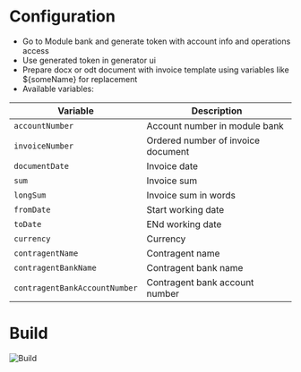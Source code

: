 # Configuration

- Go to Module bank and generate token with account info and operations access
- Use generated token in generator ui
- Prepare docx or odt document with invoice template using variables like ${someName} for replacement
- Available variables:

|Variable|Description|
|--------|-----------|
|`accountNumber`|Account number in module bank|
|`invoiceNumber`|Ordered number of invoice document| 
|`documentDate`|Invoice date|
|`sum`|Invoice sum|
|`longSum`|Invoice sum in words|
|`fromDate`|Start working date|
|`toDate`|ENd working date|
|`currency`|Currency|
|`contragentName`|Contragent name| 
|`contragentBankName`|Contragent bank name| 
|`contragentBankAccountNumber`|Contragent bank account number| 

# Build

![Build](https://travis-ci.org/fogone/modulebank-invoice-generator.svg?branch=master)